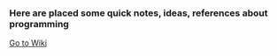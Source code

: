 ### Here are placed some quick notes, ideas, references about programming
[Go to Wiki](https://github.com/azhukov87/programming-notes/wiki)
